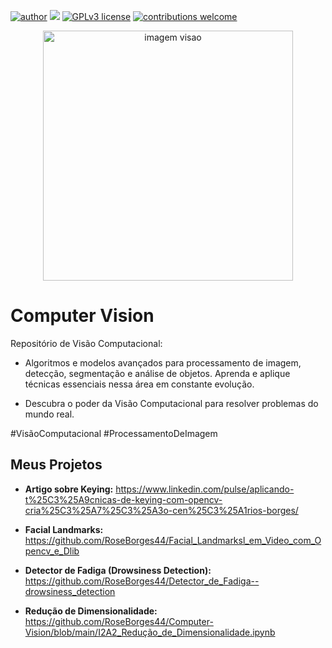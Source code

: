 [![author](https://img.shields.io/badge/author-rosemeriborges-red.svg)](https://www.linkedin.com/in/rosemeri-borges-92b486237/) [![](https://img.shields.io/badge/python-3.7+-blue.svg)](https://www.python.org/downloads/release/python-365/) [![GPLv3 license](https://img.shields.io/badge/License-GPLv3-blue.svg)](http://perso.crans.org/besson/LICENSE.html) [![contributions welcome](https://img.shields.io/badge/contributions-welcome-brightgreen.svg?style=flat)](https://github.com/rafaelnduarte/portfolio/issues)

<p align="center">
  <img src="https://img.freepik.com/fotos-gratis/captura-aproximada-do-olho-azul-do-hacker-usando-oculos-opticos-com-codigo-de-dados-refletindo-no-vidro_181624-60953.jpg?w=1380&t=st=1687261079~exp=1687261679~hmac=1abc6d5c7299a830f8fa84ed0e2b3d47781ecccc6e7273a912377a876a7b9d25" alt="imagem visao"height=400px >
</p>


# Computer Vision
Repositório de Visão Computacional: </p>
- Algoritmos e modelos avançados para processamento de imagem, detecção, segmentação e análise de objetos. Aprenda e aplique técnicas essenciais nessa área em constante evolução. </p>
- Descubra o poder da Visão Computacional para resolver problemas do mundo real.</p>
  
#VisãoComputacional    #ProcessamentoDeImagem


## Meus Projetos
- **Artigo sobre Keying:** https://www.linkedin.com/pulse/aplicando-t%25C3%25A9cnicas-de-keying-com-opencv-cria%25C3%25A7%25C3%25A3o-cen%25C3%25A1rios-borges/</p>
- **Facial Landmarks:** https://github.com/RoseBorges44/Facial_Landmarksl_em_Video_com_Opencv_e_Dlib</p>
- **Detector de Fadiga (Drowsiness Detection):** https://github.com/RoseBorges44/Detector_de_Fadiga--drowsiness_detection</p>
- **Redução de Dimensionalidade:** https://github.com/RoseBorges44/Computer-Vision/blob/main/I2A2_Redução_de_Dimensionalidade.ipynb</p>
